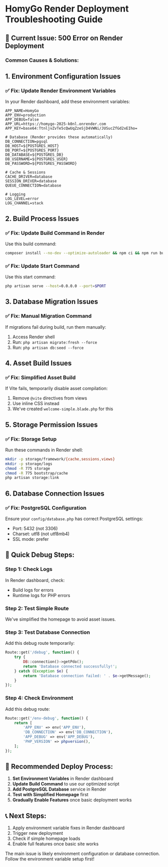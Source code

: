 # HomyGo Render Deployment Troubleshooting Guide

## 🚨 Current Issue: 500 Error on Render Deployment

### Common Causes & Solutions:

## 1. Environment Configuration Issues

### ✅ Fix: Update Render Environment Variables
In your Render dashboard, add these environment variables:

```
APP_NAME=HomyGo
APP_ENV=production
APP_DEBUG=false
APP_URL=https://homygo-2025-k0nl.onrender.com
APP_KEY=base64:TtnljvZvTe5cQwUqZzeSjD4VWNi/JUSucZfGd2xEIho=

# Database (Render provides these automatically)
DB_CONNECTION=pgsql
DB_HOST=${POSTGRES_HOST}
DB_PORT=${POSTGRES_PORT}
DB_DATABASE=${POSTGRES_DB}
DB_USERNAME=${POSTGRES_USER}
DB_PASSWORD=${POSTGRES_PASSWORD}

# Cache & Sessions
CACHE_DRIVER=database
SESSION_DRIVER=database
QUEUE_CONNECTION=database

# Logging
LOG_LEVEL=error
LOG_CHANNEL=stack
```

## 2. Build Process Issues

### ✅ Fix: Update Build Command in Render
Use this build command:
```bash
composer install --no-dev --optimize-autoloader && npm ci && npm run build && php artisan migrate --force && php artisan config:cache && php artisan route:cache && php artisan view:cache
```

### ✅ Fix: Update Start Command
Use this start command:
```bash
php artisan serve --host=0.0.0.0 --port=$PORT
```

## 3. Database Migration Issues

### ✅ Fix: Manual Migration Command
If migrations fail during build, run them manually:
1. Access Render shell
2. Run: `php artisan migrate:fresh --force`
3. Run: `php artisan db:seed --force`

## 4. Asset Build Issues

### ✅ Fix: Simplified Asset Build
If Vite fails, temporarily disable asset compilation:
1. Remove `@vite` directives from views
2. Use inline CSS instead
3. We've created `welcome-simple.blade.php` for this

## 5. Storage Permission Issues

### ✅ Fix: Storage Setup
Run these commands in Render shell:
```bash
mkdir -p storage/framework/{cache,sessions,views}
mkdir -p storage/logs
chmod -R 775 storage
chmod -R 775 bootstrap/cache
php artisan storage:link
```

## 6. Database Connection Issues

### ✅ Fix: PostgreSQL Configuration
Ensure your `config/database.php` has correct PostgreSQL settings:
- Port: 5432 (not 3306)
- Charset: utf8 (not utf8mb4)
- SSL mode: prefer

## 🔧 Quick Debug Steps:

### Step 1: Check Logs
In Render dashboard, check:
- Build logs for errors
- Runtime logs for PHP errors

### Step 2: Test Simple Route
We've simplified the homepage to avoid asset issues.

### Step 3: Test Database Connection
Add this debug route temporarily:
```php
Route::get('/debug', function() {
    try {
        DB::connection()->getPdo();
        return 'Database connected successfully!';
    } catch (Exception $e) {
        return 'Database connection failed: ' . $e->getMessage();
    }
});
```

### Step 4: Check Environment
Add this debug route:
```php
Route::get('/env-debug', function() {
    return [
        'APP_ENV' => env('APP_ENV'),
        'DB_CONNECTION' => env('DB_CONNECTION'),
        'APP_DEBUG' => env('APP_DEBUG'),
        'PHP_VERSION' => phpversion(),
    ];
});
```

## 🚀 Recommended Deploy Process:

1. **Set Environment Variables** in Render dashboard
2. **Update Build Command** to use our optimized script
3. **Add PostgreSQL Database** service in Render
4. **Test with Simplified Homepage** first
5. **Gradually Enable Features** once basic deployment works

## 📞 Next Steps:

1. Apply environment variable fixes in Render dashboard
2. Trigger new deployment
3. Check if simple homepage loads
4. Enable full features once basic site works

The main issue is likely environment configuration or database connection. Follow the environment variable setup first!
